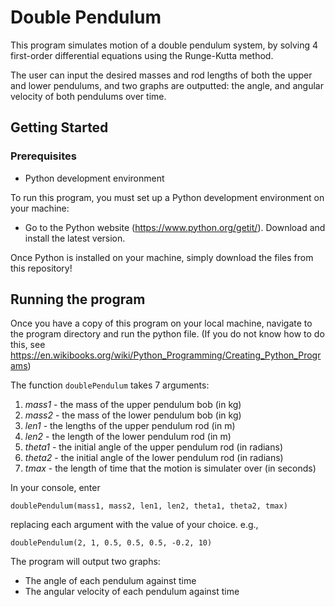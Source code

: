 # Double Pendulum

This program simulates motion of a double pendulum system, by solving 4 first-order differential equations using the Runge-Kutta method. 

The user can input the desired masses and rod lengths of both the upper and lower pendulums, and two graphs are outputted: the angle, and angular velocity of both pendulums over time.

## Getting Started

### Prerequisites
* Python development environment

To run this program, you must set up a Python development environment on your machine:
* Go to the Python website (https://www.python.org/getit/). Download and install the latest version.

Once Python is installed on your machine, simply download the files from this repository!


## Running the program

Once you have a copy of this program on your local machine, navigate to the program directory and run the python file. (If you do not know how to do this, see https://en.wikibooks.org/wiki/Python_Programming/Creating_Python_Programs)


The function ```doublePendulum``` takes 7 arguments: 
1. *mass1* - the mass of the upper pendulum bob (in kg)
2. *mass2* - the mass of the lower pendulum bob (in kg)
3. *len1* - the lengths of the upper pendulum rod (in m)
4. *len2* - the length of the lower pendulum rod (in m)
5. *theta1* - the initial angle of the upper pendulum rod (in radians)
6. *theta2* - the initial angle of the lower pendulum rod (in radians)
7. *tmax* - the length of time that the motion is simulater over (in seconds)

In your console, enter

```
doublePendulum(mass1, mass2, len1, len2, theta1, theta2, tmax)
```

replacing each argument with the value of your choice. e.g.,

```
doublePendulum(2, 1, 0.5, 0.5, 0.5, -0.2, 10)
```

The program will output two graphs:
* The angle of each pendulum against time
* The angular velocity of each pendulum against time
